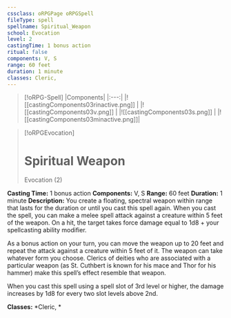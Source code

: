 ```yaml
---
cssclass: oRPGPage oRPGSpell
fileType: spell
spellname: Spiritual_Weapon
school: Evocation
level: 2
castingTime: 1 bonus action
ritual: false
components: V, S
range: 60 feet
duration: 1 minute
classes: Cleric,
---
```

> [!oRPG-Spell]
> |Components|
> |:---:|
> |![[castingComponents03rinactive.png]] |
> |![[castingComponents03v.png]] |
> |![[castingComponents03s.png]] |
> |![[castingComponents03minactive.png]]|

> [!oRPGEvocation]
>#  Spiritual Weapon
> Evocation  (2)

**Casting Time:** 1 bonus action
**Components:** V, S
**Range:** 60 feet
**Duration:**  1 minute
**Description:**
You create a floating, spectral weapon within range that lasts for the duration or until you cast this spell again. When you cast the spell, you can make a melee spell attack against a creature within 5 feet of the weapon. On a hit, the target takes force damage equal to 1d8 + your spellcasting ability modifier.



 As a bonus action on your turn, you can move the weapon up to 20 feet and repeat the attack against a creature within 5 feet of it. The weapon can take whatever form you choose. Clerics of deities who are associated with a particular weapon (as St. Cuthbert is known for his mace and Thor for his hammer) make this spell’s effect resemble that weapon.

When you cast this spell using a spell slot of 3rd level or higher, the damage increases by 1d8 for every two slot levels above 2nd.

**Classes:**  *Cleric, *


